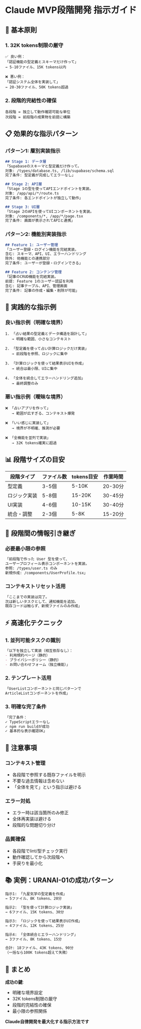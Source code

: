 # Claude MVP段階開発 指示ガイド

## 🎯 基本原則

### 1. 32K tokens制限の厳守
```
✅ 良い例：
「認証機能の型定義とスキーマだけ作って」
→ 5-10ファイル、15K tokens以内

❌ 悪い例：
「認証システム全体を実装して」
→ 20-30ファイル、50K tokens超過
```

### 2. 段階的完結性の確保
```
各段階 = 独立して動作確認可能な単位
次段階 = 前段階の成果物を前提に構築
```

## 📋 効果的な指示パターン

### パターン1: 層別実装指示
```markdown
## Stage 1: データ層
「Supabaseのスキーマと型定義だけ作って。
対象: /types/database.ts, /lib/supabase/schema.sql
完了条件: 型定義が完成してエラーなし」

## Stage 2: API層  
「Stage 1の型を使ってAPIエンドポイントを実装。
対象: /app/api/*/route.ts
完了条件: 各エンドポイントが独立して動作」

## Stage 3: UI層
「Stage 2のAPIを使ってUIコンポーネントを実装。
対象: /components/*, /app/*/page.tsx
完了条件: 画面が表示されてAPIと連携」
```

### パターン2: 機能別実装指示
```markdown
## Feature 1: ユーザー管理
「ユーザー登録・ログイン機能を完結実装。
含む: スキーマ、API、UI、エラーハンドリング
除外: 他機能との連携部分
完了条件: ユーザーが登録・ログインできる」

## Feature 2: コンテンツ管理
「記事のCRUD機能を完結実装。
前提: Feature 1のユーザー認証を利用
含む: 記事テーブル、API、管理画面
完了条件: 記事の作成・編集・削除が可能」
```

## 🚀 実践的な指示例

### 良い指示例（明確な境界）
```
1. 「占い結果の型定義とデータ構造を設計して」
   → 明確な範囲、小さなコンテキスト

2. 「型定義を使って占い計算ロジックだけ実装」
   → 前段階を参照、ロジックに集中

3. 「計算ロジックを使って結果表示UIを作成」
   → 統合は最小限、UIに集中

4. 「全体を統合してエラーハンドリング追加」
   → 最終調整のみ
```

### 悪い指示例（曖昧な境界）
```
❌ 「占いアプリを作って」
   → 範囲が広すぎる、コンテキスト爆発

❌ 「いい感じに実装して」
   → 境界が不明確、推測が必要

❌ 「全機能を並列で実装」
   → 32K tokens確実に超過
```

## 📊 段階サイズの目安

| 段階タイプ | ファイル数 | tokens目安 | 作業時間 |
|-----------|------------|------------|----------|
| 型定義 | 3-5個 | 5-10K | 20-30分 |
| ロジック実装 | 5-8個 | 15-20K | 30-45分 |
| UI実装 | 4-6個 | 10-15K | 30-40分 |
| 統合・調整 | 2-3個 | 5-8K | 15-20分 |

## 🔄 段階間の情報引き継ぎ

### 必要最小限の参照
```markdown
「前段階で作った User 型を使って、
ユーザープロフィール表示コンポーネントを実装。
参照: /types/user.ts のみ
新規作成: /components/UserProfile.tsx」
```

### コンテキストリセット活用
```markdown
「ここまでの実装は完了。
次は新しいタスクとして、通知機能を追加。
既存コードは触らず、新規ファイルのみ作成」
```

## ⚡ 高速化テクニック

### 1. 並列可能タスクの識別
```markdown
「以下を独立して実装（相互依存なし）：
- 利用規約ページ（静的）
- プライバシーポリシー（静的）
- お問い合わせフォーム（独立機能）」
```

### 2. テンプレート活用
```markdown
「UserListコンポーネントと同じパターンで
ArticleListコンポーネントを作成」
```

### 3. 明確な完了条件
```markdown
「完了条件：
✓ TypeScriptエラーなし
✓ npm run buildが成功
✓ 基本的な表示確認OK」
```

## 🚨 注意事項

### コンテキスト管理
- 各段階で参照する既存ファイルを明示
- 不要な過去情報は含めない
- 「全体を見て」という指示は避ける

### エラー対処
- エラー時は該当箇所のみ修正
- 全体再実装は避ける
- 段階的な問題切り分け

### 品質確保
- 各段階でlint/型チェック実行
- 動作確認してから次段階へ
- 手戻りを最小化

## 📚 実例：URANAI-01の成功パターン

```markdown
指示1: 「九星気学の型定義を作成」
→ 5ファイル、8K tokens、20分

指示2: 「型を使って計算ロジック実装」  
→ 6ファイル、15K tokens、30分

指示3: 「ロジックを使って結果表示UI作成」
→ 4ファイル、12K tokens、25分

指示4: 「全体統合とエラーハンドリング」
→ 3ファイル、8K tokens、15分

合計: 18ファイル、43K tokens、90分
（一括なら100K tokens超えて失敗）
```

## 🎯 まとめ

**成功の鍵**: 
- 明確な境界設定
- 32K tokens制限の厳守
- 段階的完結性の確保
- 最小限の参照関係

**Claude自律開発を最大化する指示方法です**